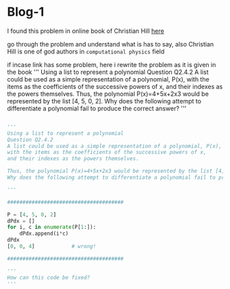 # Blog-1 

I found this problem in online book of Christian Hill
[here](https://scipython.com/book2/chapter-2-the-core-python-language-i/questions/using-a-list-to-represent-a-polynomial/)

go through the problem and understand what is has to say, also Christian Hill is one of god authors in ``computational physics`` field

if incase link has some problem, here i rewrite the problem as it is given in the book
'''
Using a list to represent a polynomial
Question Q2.4.2
A list could be used as a simple representation of a polynomial, P(x), with the items as the coefficients of the successive powers of x, and their indexes as the powers themselves. Thus, the polynomial P(x)=4+5x+2x3 would be represented by the list [4, 5, 0, 2]. Why does the following attempt to differentiate a polynomial fail to produce the correct answer?
'''
```python

'''
Using a list to represent a polynomial
Question Q2.4.2
A list could be used as a simple representation of a polynomial, P(x),
with the items as the coefficients of the successive powers of x,
and their indexes as the powers themselves.

Thus, the polynomial P(x)=4+5x+2x3 would be represented by the list [4, 5, 0, 2].
Why does the following attempt to differentiate a polynomial fail to produce the correct answer?

'''

######################################

P = [4, 5, 0, 2]
dPdx = []
for i, c in enumerate(P[1:]):
    dPdx.append(i*c)
dPdx
[0, 0, 4]            # wrong!

######################################

'''
How can this code be fixed?
'''


```
